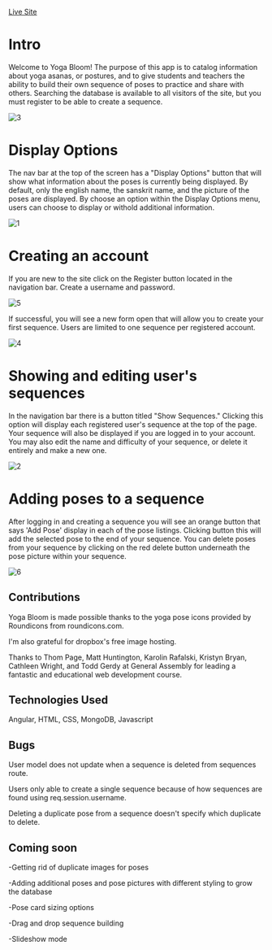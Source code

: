 [Live Site](https://yoga-bloom.herokuapp.com/#)


# Intro

Welcome to Yoga Bloom! The purpose of this app is to catalog information about yoga asanas, or postures, and to give students and teachers the ability to build their own sequence of poses to practice and share with others. Searching the database is available to all visitors of the site, but you must register to be able to create a sequence. 

![3](https://www.dl.dropboxusercontent.com/s/b4pn6695cvcgovf/Screen%20Shot%202017-09-26%20at%2011.31.41%20PM.png?dl=0)

# Display Options

The nav bar at the top of the screen has a "Display Options" button that will show what information about the poses is currently being displayed. By default, only the english name, the sanskrit name, and the picture of the poses are displayed. By choose an option within the Display Options menu, users can choose to display or withold additional information.  

![1](https://www.dl.dropboxusercontent.com/s/j9tfnf014vinx3y/Screen%20Shot%202017-09-26%20at%2011.34.11%20PM.png?dl=0)


# Creating an account

If you are new to the site click on the Register button located in the navigation bar. Create a username and password.

![5](https://www.dl.dropboxusercontent.com/s/8sbze35p6vo3xvm/Screen%20Shot%202017-09-26%20at%2011.28.59%20PM.png?dl=0)


If successful, you will see a new form open that will allow you to create your first sequence. Users are limited to one sequence per registered account. 

![4](https://www.dl.dropboxusercontent.com/s/1ohu8t1r4ia804e/Screen%20Shot%202017-09-26%20at%2011.30.32%20PM.png?dl=0) 


# Showing and editing user's sequences

In the navigation bar there is a button titled "Show Sequences." Clicking this option will display each registered user's sequence at the top of the page. Your sequence will also be displayed if you are logged in to your account. You may also edit the name and difficulty of your sequence, or delete it entirely and make a new one.

![2](https://www.dl.dropboxusercontent.com/s/fstie4c8q9kdru6/Screen%20Shot%202017-09-26%20at%2011.32.49%20PM.png?dl=0)

# Adding poses to a sequence

After logging in and creating a sequence you will see an orange button that says 'Add Pose' display in each of the pose listings. Clicking button this will add the selected pose to the end of your sequence. You can delete poses from your sequence by clicking on the red delete button underneath the pose picture within your sequence.

![6](https://www.dl.dropboxusercontent.com/s/b82wu2hi4yxp3up/Screen%20Shot%202017-09-27%20at%202.48.01%20AM.png?dl=0)

## Contributions

Yoga Bloom is made possible thanks to the yoga pose icons provided by Roundicons from roundicons.com.

I'm also grateful for dropbox's free image hosting.

Thanks to Thom Page, Matt Huntington, Karolin Rafalski, Kristyn Bryan, Cathleen Wright, and Todd Gerdy at General Assembly for leading a fantastic and educational web development course.

## Technologies Used

Angular, HTML, CSS, MongoDB, Javascript

## Bugs

User model does not update when a sequence is deleted from sequences route.

Users only able to create a single sequence because of how sequences are found using req.session.username. 

Deleting a duplicate pose from a sequence doesn't specify which duplicate to delete.

## Coming soon 

-Getting rid of duplicate images for poses
 
-Adding additional poses and pose pictures with different styling to grow the database

-Pose card sizing options

-Drag and drop sequence building

-Slideshow mode



